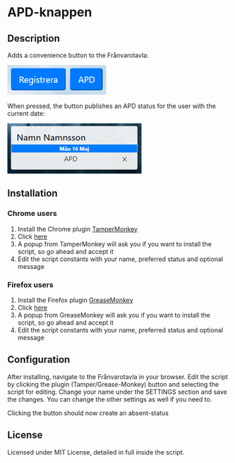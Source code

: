 # APD-knappen
## Description
Adds a convenience button to the Frånvarotavla:

![The button](https://github.com/FabianIMI/APD-knappen/blob/main/knappen.png?raw=true)

When pressed, the button publishes an APD status for the user with the current date:

![Example](https://github.com/FabianIMI/APD-knappen/blob/main/exempel.png?raw=true)

## Installation

### Chrome users
1. Install the Chrome plugin [TamperMonkey](https://chrome.google.com/webstore/detail/tampermonkey/dhdgffkkebhmkfjojejmpbldmpobfkfo?hl=en)
2. Click [here](https://github.com/FabianIMI/APD-knappen/raw/main/apd-knappen.user.js)
3. A popup from TamperMonkey will ask you if you want to install the script, so go ahead and accept it
4. Edit the script constants with your name, preferred status and optional message

### Firefox users
1. Install the Firefox plugin  [GreaseMonkey](https://addons.mozilla.org/en-US/firefox/addon/greasemonkey)
2. Click [here](https://github.com/FabianIMI/APD-knappen/raw/main/apd-knappen.user.js)
3. A popup from GreaseMonkey will ask you if you want to install the script, so go ahead and accept it
4. Edit the script constants with your name, preferred status and optional message

## Configuration
After installing, navigate to the Frånvarotavla in your browser.
Edit the script by clicking the plugin (Tamper/Grease-Monkey) button and selecting the script for editing.
Change your name under the SETTINGS section and save the changes. You can change the other settings as well if you need to.

Clicking the button should now create an absent-status

## License

Licensed under MIT License, detailed in full inside the script.
